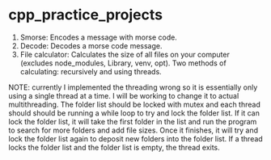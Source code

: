 # cpp_practice_projects
1. Smorse: Encodes a message with morse code.
2. Decode: Decodes a morse code message.
3. File calculator: Calculates the size of all files on your computer (excludes node_modules, Library, venv, opt). Two methods of calculating: recursively and using threads.

NOTE: currently I implemented the threading wrong so it is essentially only using a single thread at a time. I will be working to change it to actual multithreading. The folder list should be locked with mutex and each thread should should be running a while loop to try and lock the folder list. If it can lock the folder list, it will take the first folder in the list and run the program to search for more folders and add file sizes. Once it finishes, it will try and lock the folder list again to deposit new folders into the folder list. If a thread locks the folder list and the folder list is empty, the thread exits.
